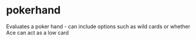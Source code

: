 # pokerhand
Evaluates a poker hand - can include options such as wild cards or whether Ace can act as a low card
